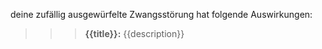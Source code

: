 deine zufällig ausgewürfelte Zwangsstörung hat folgende Auswirkungen:
>>> **{{title}}:** {{description}}
